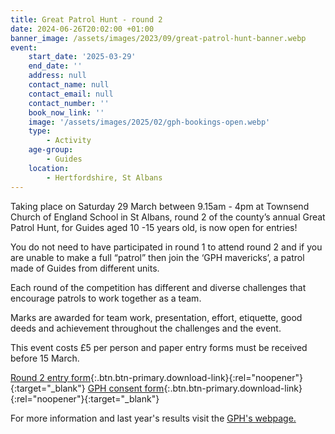 ```yaml
---
title: Great Patrol Hunt - round 2
date: 2024-06-26T20:02:00 +01:00
banner_image: /assets/images/2023/09/great-patrol-hunt-banner.webp
event:
    start_date: '2025-03-29'
    end_date: ''
    address: null
    contact_name: null
    contact_email: null
    contact_number: ''
    book_now_link: ''
    image: '/assets/images/2025/02/gph-bookings-open.webp'
    type:
        - Activity
    age-group:
        - Guides
    location:
        - Hertfordshire, St Albans
---
```

Taking place on Saturday 29 March between 9.15am - 4pm at Townsend Church of England School in St Albans, round 2 of the county’s annual Great Patrol Hunt, for Guides aged 10 -15 years old, is now open for entries!

You do not need to have participated in round 1 to attend round 2 and if you are unable to make a full “patrol” then join the ‘GPH mavericks’, a patrol made of Guides from different units.

Each round of the competition has different and diverse challenges that encourage patrols to work together as a team. 

Marks are awarded for team work, presentation, effort, etiquette, good deeds and achievement throughout the challenges and the event.

This event costs £5 per person and paper entry forms must be received before 15 March.

[Round 2 entry form](/assets/docs/2025/gph-r2-24-25-entry-form.docx){:.btn.btn-primary.download-link}{:rel="noopener"}{:target="_blank"} [GPH consent form](/assets/docs/2025/gph-r2-24-25-info-consent-form.pdf){:.btn.btn-primary.download-link}{:rel="noopener"}{:target="_blank"}

For more information and last year's results visit the [GPH's webpage.](/great-patrol-hunt/)

